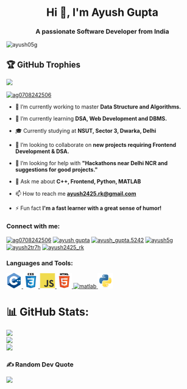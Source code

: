 <h1 align="center">Hi 👋, I'm Ayush Gupta</h1>
<h3 align="center">A passionate Software Developer from India</h3>

<p align="left"> <img src="https://komarev.com/ghpvc/?username=ayush05g&label=Profile%20views&color=0e75b6&style=flat" alt="ayush05g" /> </p>

## 🏆 GitHub Trophies
![](https://github-profile-trophy.vercel.app/?username=Ayush05G&theme=tokyonight&no-frame=false&no-bg=true&margin-w=4)

<p align="left"> <a href="https://x.com/ag0708242506" target="blank"><img src="https://img.shields.io/twitter/follow/ag0708242506?logo=twitter&style=for-the-badge" alt="ag0708242506" /></a> </p>

- 🔭 I’m currently working to master **Data Structure and Algorithms.**

- 🌱 I’m currently learning **DSA, Web Development and DBMS.**

- 🎓 Currently studying at **NSUT, Sector 3, Dwarka, Delhi**

- 👯 I’m looking to collaborate on **new projects requiring Frontend Development & DSA.**

- 🤝 I’m looking for help with **"Hackathons near Delhi NCR and suggestions for good projects."**

- 💬 Ask me about **C++, Frontend, Python, MATLAB**

- 📫 How to reach me **ayush2425.rk@gmail.com**

- ⚡ Fun fact **I'm a fast learner with a great sense of humor!**

<h3 align="left">Connect with me:</h3>
<p align="left">
<a href="https://twitter.com/ag0708242506" target="blank"><img align="center" src="https://raw.githubusercontent.com/rahuldkjain/github-profile-readme-generator/master/src/images/icons/Social/twitter.svg" alt="ag0708242506" height="30" width="40" /></a>
<a href="https://www.linkedin.com/in/ayush-gupta-17b3112a2" target="blank"><img align="center" src="https://raw.githubusercontent.com/rahuldkjain/github-profile-readme-generator/master/src/images/icons/Social/linked-in-alt.svg" alt="ayush gupta" height="30" width="40" /></a>
<a href="https://instagram.com/ayush_gupta.5242" target="blank"><img align="center" src="https://raw.githubusercontent.com/rahuldkjain/github-profile-readme-generator/master/src/images/icons/Social/instagram.svg" alt="ayush_gupta.5242" height="30" width="40" /></a>
<a href="https://www.leetcode.com/ayush5g" target="blank"><img align="center" src="https://raw.githubusercontent.com/rahuldkjain/github-profile-readme-generator/master/src/images/icons/Social/leet-code.svg" alt="ayush5g" height="30" width="40" /></a>
<a href="https://auth.geeksforgeeks.org/user/ayush2tr7h" target="blank"><img align="center" src="https://raw.githubusercontent.com/rahuldkjain/github-profile-readme-generator/master/src/images/icons/Social/geeks-for-geeks.svg" alt="ayush2tr7h" height="30" width="40" /></a>
<a href="https://www.hackerrank.com/ayush2425_rk" target="blank"><img align="center" src="https://raw.githubusercontent.com/rahuldkjain/github-profile-readme-generator/master/src/images/icons/Social/hackerrank.svg" alt="ayush2425_rk" height="30" width="40" /></a>
</p>

<h3 align="left">Languages and Tools:</h3>
<p align="left"> <a href="https://www.w3schools.com/cpp/" target="_blank" rel="noreferrer"> <img src="https://raw.githubusercontent.com/devicons/devicon/master/icons/cplusplus/cplusplus-original.svg" alt="cplusplus" width="40" height="40"/> </a> <a href="https://www.w3schools.com/css/" target="_blank" rel="noreferrer"> <img src="https://raw.githubusercontent.com/devicons/devicon/master/icons/css3/css3-original-wordmark.svg" alt="css3" width="40" height="40"/> </a> <a href="https://developer.mozilla.org/en-US/docs/Web/JavaScript" target="_blank" rel="noreferrer"> <img src="https://raw.githubusercontent.com/devicons/devicon/master/icons/javascript/javascript-original.svg" alt="javascript" width="40" height="40"/> </a> <a href="https://www.w3.org/html/" target="_blank" rel="noreferrer"> <img src="https://raw.githubusercontent.com/devicons/devicon/master/icons/html5/html5-original-wordmark.svg" alt="html5" width="40" height="40"/> </a> <a href="https://www.mathworks.com/" target="_blank" rel="noreferrer"> <img src="https://logos-world.net/wp-content/uploads/2020/12/MATLAB-Logo.png" alt="matlab" width="58" height="40"/> </a> <a href="https://www.python.org" target="_blank" rel="noreferrer"> <img src="https://raw.githubusercontent.com/devicons/devicon/master/icons/python/python-original.svg" alt="python" width="40" height="40"/> </a> </p>

# 📊 GitHub Stats:
![](https://github-readme-stats.vercel.app/api?username=Ayush05G&theme=transparent&hide_border=false&include_all_commits=false&count_private=false)<br/>
![](https://github-readme-streak-stats.herokuapp.com/?user=Ayush05G&theme=transparent&hide_border=false)<br/>
![](https://github-readme-stats.vercel.app/api/top-langs/?username=Ayush05G&theme=transparent&hide_border=false&include_all_commits=false&count_private=false&layout=compact)

### ✍️ Random Dev Quote
![](https://quotes-github-readme.vercel.app/api?type=horizontal&theme=tokyonight)


<!---
Ayush05G/Ayush05G is a ✨ special ✨ repository because its `README.md` (this file) appears on your GitHub profile.
You can click the Preview link to take a look at your changes.
--->
